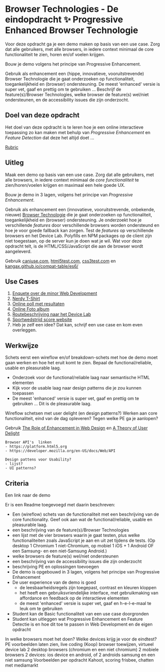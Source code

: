 # Browser Technologies - De eindopdracht ✨ Progressive Enhanced Browser Technologie

Voor deze opdracht ga je een demo maken op basis van een use case. Zorg dat alle gebruikers, met alle browsers, in iedere context minimaal de core functionaliteit te zien, horen en/of voelen krijgen.

Bouw je demo volgens het principe van Progressive Enhancement.

Gebruik als enhancement een (hippe, innovatieve, vooruitstrevende) Browser Technologie die je gaat onderzoeken op functionaliteit, toegankelijkheid en (browser) ondersteuning. De meest 'enhanced' versie is super vet, gaaf en prettig om te gebruiken …
Beschrijf de feature(s)/Browser Technologies, welke browser de feature(s) wel/niet ondersteunen, en de accessibility issues die zijn onderzocht.

## Doel van deze opdracht

Het doel van deze opdracht is te leren hoe je een online interactieve toepassing zo kan maken met behulp van _Progressive Enhancement_ en _Feature Detection_ dat deze het altijd doet ...

[Rubric](https://docs.google.com/spreadsheets/d/1MV3BWwwg_Zz1n-S_qOM4iSm4gA4M6g0xAxGacyaPuac/)

## Uitleg

Maak een demo op basis van een use case. Zorg dat alle gebruikers, met alle browsers, in iedere context minimaal de _core functionaliteit_ te zien/horen/voelen krijgen en maximaal een hele goede UX.

Bouw je demo in 3 lagen, volgens het principe van _Progressive Enhancement_.

Gebruik als enhancement een (innovatieve, vooruitstrevende, onbekende, nieuwe) [Browser Technologie](https://platform.html5.org) die je gaat onderzoeken op functionaliteit, toegankelijkheid en (browser) ondersteuning.
Je onderzoekt hoe je verschillende _features_ door verschillende browsers worden ondersteund en hoe je voor goede fallback kan zorgen. Test de _features_ op verschillende browsers en het Device Lab.
Polyfills en NPM packages op de client zijn niet toegestaan, op de server kun je doen wat je wil. Wat voor deze opdracht telt, is de HTML/CSS/JavaScript die aan de browser wordt aangeleverd.

Gebruik [caniuse.com](https://caniuse.com), [html5test.com](https://html5test.com), [css3test.com](http://css3test.com) en [kangax.github.io/compat-table/es6/](https://kangax.github.io/compat-table/es6/)


## Use Cases

1. [Enquete over de minor Web Development](Usecase-enquete.md)
2. [Nerdy T-Shirt](Usecase-t-nerdy-shirt.md)
3. [Online poll met resultaten](Usecase-online-poll.md)
4. [Online Foto album](Usecase-online-foto-album.md)
5. [Routebeschrijving naar het Device Lab](Usecase-routebeschrijving-device-lab.md)
6. [Sportwedstrijd score website](Usecase-score-website.md)
7. Heb je zelf een idee? Dat kan, schrijf een use case en kom even overleggen.

## Werkwijze

Schets eerst een wireflow en/of breakdown-schets met hoe de demo moet gaan werken en hoe het eruit komt te zien. Bepaal de functional/reliable, usable en pleasurable laag.

- Onderzoek voor de functional/reliable laag naar semantische HTML elementen
- Kijk voor de usable laag naar design patterns die je zou kunnen toepassen
- De meest 'enhanced' versie is super vet, gaaf en prettig om te gebruiken … Dit is de pleasurable laag.



Wireflow schetsen met user delight (en design patterns?) 
Werken aan core functionaliteit, eind van de dag opleveren?
Tegen welke PE ga je aanlopen?




Gebruik [The Role of Enhancement in Web Design](https://www.nngroup.com/articles/enhancement/) en [A Theory of User Delight](https://www.nngroup.com/articles/theory-user-delight/)


	Browser API's  linken 
	- https://platform.html5.org
	- https://developer.mozilla.org/en-US/docs/Web/API

	Design pattens voor Usability?
	- lijst?
	- UI patterns?



## Criteria

Een link naar de demo

Er is een Readme toegevoegd met daarin beschreven:
-	Een (wireflow) schets van de functionaliteit met een beschrijving van de core functionality. Geef ook aan wat de functional/reliable, usable en pleasurable laag.
-	een beschrijving van de feature(s)/Browser Technologies
-	een lijst met de vier browsers waarin je gaat testen, plus welke functionaliteiten zoals JavaScript je aan en uit zet tijdens de tests.	(Op desktop 1 Chromium 1 niet-Chromium, op mobiel 1 iOS + 1 Android OF een Samsung- en een niet-Samsung Android.)
-	welke browsers de feature(s) wel/niet ondersteunen
-	een beschrijving van de accessibility issues die zijn onderzocht
-	beschrijving PE en oplossingen toevoegen
-	De demo is opgebouwd in 3 lagen, volgens het principe van Progressive Enhancement
-	De user experience van de demo is goed
	-	de leesbaarheidsregels zijn toegepast, contrast en kleuren kloppen
	-	het heeft een gebruiksvriendelijke interface, met gebruikmaking van affordance en feedback op de interactieve elementen
	-	de meest 'enhanced' versie is super vet, gaaf en h-e-l-e-maal te leuk om te gebruiken
-	Student kan de Basic functionaliteit van een use case doorgronden
-	Student kan uitleggen wat Progressive Enhancement en Feature Detectie is en hoe dit toe te passen in Web Development en de eigen opdracht


In welke browsers moet het doen? Welke devices krijg je voor de eindtest?
PE voorbeelden laten zien, live coding (Koop)
browser toewijzen, virtueel device lab 
2 desktop browsers (chromium en een niet chromium) 2 mobiele browsers
2 devices: ios device en android, of 2 androids samsung en een niet samsung
Voorbeelden per opdracht Kahoot, scoring frisbee, chatten met mediamarkt

